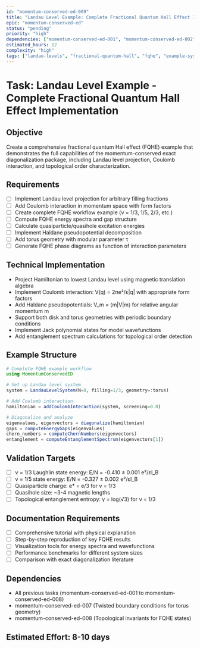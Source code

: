 ```yaml
---
id: "momentum-conserved-ed-009"
title: "Landau Level Example: Complete Fractional Quantum Hall Effect Implementation"
epic: "momentum-conserved-ed"
status: "pending"
priority: "high"
dependencies: ["momentum-conserved-ed-001", "momentum-conserved-ed-002", "momentum-conserved-ed-003", "momentum-conserved-ed-004", "momentum-conserved-ed-005", "momentum-conserved-ed-006", "momentum-conserved-ed-007", "momentum-conserved-ed-008"]
estimated_hours: 12
complexity: "high"
tags: ["landau-levels", "fractional-quantum-hall", "fqhe", "example-system"]
---
```


# Task: Landau Level Example - Complete Fractional Quantum Hall Effect Implementation

## Objective
Create a comprehensive fractional quantum Hall effect (FQHE) example that demonstrates the full capabilities of the momentum-conserved exact diagonalization package, including Landau level projection, Coulomb interaction, and topological order characterization.

## Requirements
- [ ] Implement Landau level projection for arbitrary filling fractions
- [ ] Add Coulomb interaction in momentum space with form factors
- [ ] Create complete FQHE workflow example (ν = 1/3, 1/5, 2/3, etc.)
- [ ] Compute FQHE energy spectra and gap structure
- [ ] Calculate quasiparticle/quasihole excitation energies
- [ ] Implement Haldane pseudopotential decomposition
- [ ] Add torus geometry with modular parameter τ
- [ ] Generate FQHE phase diagrams as function of interaction parameters

## Technical Implementation
- Project Hamiltonian to lowest Landau level using magnetic translation algebra
- Implement Coulomb interaction: V(q) = 2πe²/ε|q| with appropriate form factors
- Add Haldane pseudopotentials: V_m = ⟨m|V|m⟩ for relative angular momentum m
- Support both disk and torus geometries with periodic boundary conditions
- Implement Jack polynomial states for model wavefunctions
- Add entanglement spectrum calculations for topological order detection

## Example Structure
```julia
# Complete FQHE example workflow
using MomentumConservedED

# Set up Landau level system
system = LandauLevelSystem(N=8, filling=1/3, geometry=:torus)

# Add Coulomb interaction
hamiltonian = addCoulombInteraction(system, screening=0.0)

# Diagonalize and analyze
eigenvalues, eigenvectors = diagonalize(hamiltonian)
gaps = computeEnergyGaps(eigenvalues)
chern_numbers = computeChernNumbers(eigenvectors)
entanglement = computeEntanglementSpectrum(eigenvectors[1])
```

## Validation Targets
- [ ] ν = 1/3 Laughlin state energy: E/N = -0.410 ± 0.001 e²/εl_B
- [ ] ν = 1/5 state energy: E/N = -0.327 ± 0.002 e²/εl_B
- [ ] Quasiparticle charge: e* = e/3 for ν = 1/3
- [ ] Quasihole size: ~3-4 magnetic lengths
- [ ] Topological entanglement entropy: γ = log(√3) for ν = 1/3

## Documentation Requirements
- [ ] Comprehensive tutorial with physical explanation
- [ ] Step-by-step reproduction of key FQHE results
- [ ] Visualization tools for energy spectra and wavefunctions
- [ ] Performance benchmarks for different system sizes
- [ ] Comparison with exact diagonalization literature

## Dependencies
- All previous tasks (momentum-conserved-ed-001 to momentum-conserved-ed-008)
- momentum-conserved-ed-007 (Twisted boundary conditions for torus geometry)
- momentum-conserved-ed-008 (Topological invariants for FQHE states)

## Estimated Effort: 8-10 days